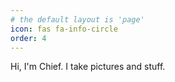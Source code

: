 ```yaml
---
# the default layout is 'page'
icon: fas fa-info-circle
order: 4
---
```


Hi, I'm Chief.  I take pictures and stuff.

